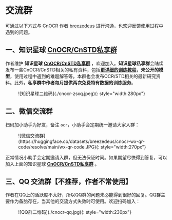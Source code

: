 
# 交流群 
可通过以下方式与 CnOCR 作者 [breezedeus](https://github.com/breezedeus) 进行沟通，也欢迎反馈使用过程中遇到的问题。

## 一、知识星球 [**CnOCR/CnSTD私享群**](https://t.zsxq.com/FEYZRJQ) 

作者维护 **知识星球** [**CnOCR/CnSTD私享群**](https://t.zsxq.com/FEYZRJQ) ，欢迎加入。**知识星球私享群**会陆续发布一些CnOCR/CnSTD相关的私有资料，包括[**更详细的训练教程**](https://articles.zsxq.com/id_u6b4u0wrf46e.html)，**未公开的模型**，使用过程中遇到的难题解答等。本群也会发布OCR/STD相关的最新研究资料。此外，**私享群中作者每月提供两次免费特有数据的训练服务**。
<figure markdown>
![知识星球二维码](./cnocr-zsxq.jpeg){: style="width:280px"}
</figure>


## 二、微信交流群

扫码加小助手为好友，备注 `ocr`，小助手会定期统一邀请大家入群：

<figure markdown>
![微信交流群](https://huggingface.co/datasets/breezedeus/cnocr-wx-qr-code/resolve/main/wx-qr-code.JPG){: style="width:270px"}
</figure>

正常情况小助手会定期邀请入群，但无法保证时间。如果期望尽快得到答复，可以加入上面的知识星球 [**CnOCR/CnSTD私享群**](https://t.zsxq.com/FEYZRJQ) 。


## 三、QQ 交流群【不推荐，作者不常使用】

作者在QQ上的活跃度不太好，所以QQ群的问题未必能得到很好的回复。QQ群主要作为备胎存在，当其他的交流方式失效时可使用。欢迎扫码加入：

<figure markdown>
![QQ群二维码](./cnocr-qq.jpg){: style="width:230px"}
</figure>



